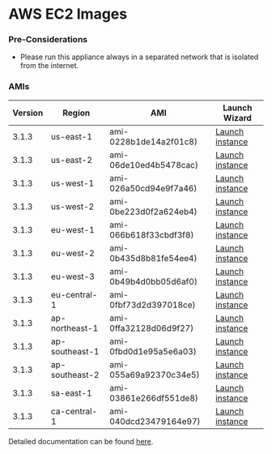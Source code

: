AWS EC2 Images
==============

### Pre-Considerations

  * Please run this appliance always in a separated network that is isolated from the internet.

### AMIs

| Version   | Region         | AMI                   | Launch Wizard                                                                                                                      |
| --------- | --------       | -----                 | -------------                                                                                                                      |
| 3.1.3     | us-east-1      | ami-0228b1de14a2f01c8) | [Launch instance](https://console.aws.amazon.com/ec2/v2/home?region=us-east-1#LaunchInstanceWizard:ami=ami-0228b1de14a2f01c8)      |
| 3.1.3     | us-east-2      | ami-06de10ed4b5478cac) | [Launch instance](https://console.aws.amazon.com/ec2/v2/home?region=us-east-2#LaunchInstanceWizard:ami=ami-06de10ed4b5478cac)      |
| 3.1.3     | us-west-1      | ami-026a50cd94e9f7a46) | [Launch instance](https://console.aws.amazon.com/ec2/v2/home?region=us-west-1#LaunchInstanceWizard:ami=ami-026a50cd94e9f7a46)      |
| 3.1.3     | us-west-2      | ami-0be223d0f2a624eb4) | [Launch instance](https://console.aws.amazon.com/ec2/v2/home?region=us-west-2#LaunchInstanceWizard:ami=ami-0be223d0f2a624eb4)      |
| 3.1.3     | eu-west-1      | ami-066b618f33cbdf3f8) | [Launch instance](https://console.aws.amazon.com/ec2/v2/home?region=eu-west-1#LaunchInstanceWizard:ami=ami-066b618f33cbdf3f8)      |
| 3.1.3     | eu-west-2      | ami-0b435d8b81fe54ee4) | [Launch instance](https://console.aws.amazon.com/ec2/v2/home?region=eu-west-2#LaunchInstanceWizard:ami=ami-0b435d8b81fe54ee4)      |
| 3.1.3     | eu-west-3      | ami-0b49b4d0bb05d6af0) | [Launch instance](https://console.aws.amazon.com/ec2/v2/home?region=eu-west-3#LaunchInstanceWizard:ami=ami-0b49b4d0bb05d6af0)      |
| 3.1.3     | eu-central-1   | ami-0fbf73d2d397018ce) | [Launch instance](https://console.aws.amazon.com/ec2/v2/home?region=eu-central-1#LaunchInstanceWizard:ami=ami-0fbf73d2d397018ce)   |
| 3.1.3     | ap-northeast-1 | ami-0ffa32128d06d9f27) | [Launch instance](https://console.aws.amazon.com/ec2/v2/home?region=ap-northeast-1#LaunchInstanceWizard:ami=ami-0ffa32128d06d9f27) |
| 3.1.3     | ap-southeast-1 | ami-0fbd0d1e95a5e6a03) | [Launch instance](https://console.aws.amazon.com/ec2/v2/home?region=ap-southeast-1#LaunchInstanceWizard:ami=ami-0fbd0d1e95a5e6a03) |
| 3.1.3     | ap-southeast-2 | ami-055a69a92370c34e5) | [Launch instance](https://console.aws.amazon.com/ec2/v2/home?region=ap-southeast-2#LaunchInstanceWizard:ami=ami-055a69a92370c34e5) |
| 3.1.3     | sa-east-1      | ami-03861e266df551de8) | [Launch instance](https://console.aws.amazon.com/ec2/v2/home?region=sa-east-1#LaunchInstanceWizard:ami=ami-03861e266df551de8)      |
| 3.1.3     | ca-central-1   | ami-040dcd23479164e97) | [Launch instance](https://console.aws.amazon.com/ec2/v2/home?region=ca-central-1#LaunchInstanceWizard:ami=ami-040dcd23479164e97)   |

Detailed documentation can be found [here](http://docs.graylog.org/en/3.2/pages/installation/aws.html).
